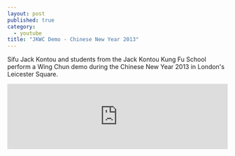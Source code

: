 ```yaml
---
layout: post
published: true
category: 
  - youtube
title: "JKWC Demo - Chinese New Year 2013"
---
```


Sifu Jack Kontou and students from the Jack Kontou Kung Fu School perform a Wing Chun demo during the Chinese New Year 2013 in London's Leicester Square.

<iframe width="100%" height="auto" src="https://www.youtube.com/embed/LXec-_YHKiA?rel=0" frameborder="0" allowfullscreen></iframe>